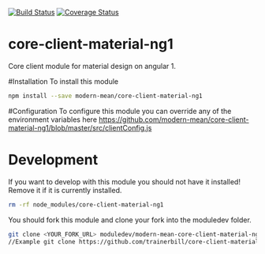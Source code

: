 [![Build Status](https://travis-ci.org/modern-mean/core-client-material-ng1.svg?branch=master)](https://travis-ci.org/modern-mean/core-client-material-ng1)
[![Coverage Status](https://coveralls.io/repos/github/modern-mean/core-client-material-ng1/badge.svg?branch=master)](https://coveralls.io/github/modern-mean/core-client-material-ng1?branch=master)
# core-client-material-ng1
Core client module for material design on angular 1.

#Installation
To install this module
```sh
npm install --save modern-mean/core-client-material-ng1
```

#Configuration
To configure this module you can override any of the environment variables here https://github.com/modern-mean/core-client-material-ng1/blob/master/src/clientConfig.js

# Development
If you want to develop with this module you should not have it installed!  Remove it if it is currently installed.
```sh
rm -rf node_modules/core-client-material-ng1
```
You should fork this module and clone your fork into the moduledev folder.
```sh
git clone <YOUR_FORK_URL> moduledev/modern-mean-core-client-material-ng1
//Example git clone https://github.com/trainerbill/core-client-material-ng1.git moduledev/modern-mean-core-client-material-ng1
```
